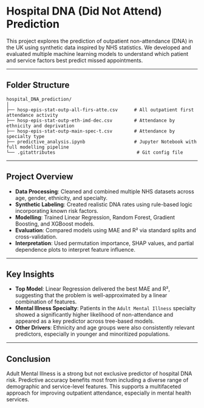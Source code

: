 # Hospital DNA (Did Not Attend) Prediction

This project explores the prediction of outpatient non-attendance (DNA) in the UK using synthetic data inspired by NHS statistics. We developed and evaluated multiple machine learning models to understand which patient and service factors best predict missed appointments.

---

## Folder Structure

```
hospital_DNA_prediction/
│
├── hosp-epis-stat-outp-all-firs-atte.csv      # All outpatient first attendance activity
├── hosp-epis-stat-outp-eth-imd-dec.csv        # Attendance by ethnicity and deprivation
├── hosp-epis-stat-outp-main-spec-t.csv        # Attendance by specialty type
├── predictive_analysis.ipynb                  # Jupyter Notebook with full modelling pipeline
└── .gitattributes                              # Git config file
```

---

## Project Overview

- **Data Processing**: Cleaned and combined multiple NHS datasets across age, gender, ethnicity, and specialty.
- **Synthetic Labeling**: Created realistic DNA rates using rule-based logic incorporating known risk factors.
- **Modelling**: Trained Linear Regression, Random Forest, Gradient Boosting, and XGBoost models.
- **Evaluation**: Compared models using MAE and R² via standard splits and cross-validation.
- **Interpretation**: Used permutation importance, SHAP values, and partial dependence plots to interpret feature influence.

---

## Key Insights

- **Top Model**: Linear Regression delivered the best MAE and R², suggesting that the problem is well-approximated by a linear combination of features.
- **Mental Illness Specialty**: Patients in the `Adult Mental Illness` specialty showed a significantly higher likelihood of non-attendance and appeared as a key predictor across tree-based models.
- **Other Drivers**: Ethnicity and age groups were also consistently relevant predictors, especially in younger and minoritized populations.

---

## Conclusion

Adult Mental Illness is a strong but not exclusive predictor of hospital DNA risk. Predictive accuracy benefits most from including a diverse range of demographic and service-level features. This supports a multifaceted approach for improving outpatient attendance, especially in mental health services.